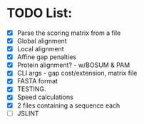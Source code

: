 # TODO List:

- [x] Parse the scoring matrix from a file
- [x] Global alignment
- [x] Local alignment
- [x] Affine gap penalties
- [x] Protein alignment? - w/BOSUM & PAM
- [x] CLI args - gap cost/extension, matrix file
- [x] FASTA format
- [x] TESTING.
- [x] Speed calculations
- [x] 2 files containing a sequence each
- [ ] JSLINT